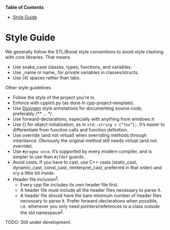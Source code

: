 <!-- START doctoc generated TOC please keep comment here to allow auto update -->
<!-- DON'T EDIT THIS SECTION, INSTEAD RE-RUN doctoc TO UPDATE -->
**Table of Contents**

- [Style Guide](#style-guide)

<!-- END doctoc generated TOC please keep comment here to allow auto update -->

# Style Guide

We generally follow the STL/Boost style conventions to avoid style clashing with core libraries. That means

- Use snake_case classes, types, functions, and variables.
- Use \_name or name\_ for private variables in classes/structs.
- Use (4) spaces rather than tabs.

Other style guidelines

- Follow the style of the project you’re in.
- Enforce with cpplint.py (as done in cpp-project-template).
- Use [Doxygen](http://www.stack.nl/~dimitri/doxygen/) style annotations for documenting source code, preferably /** … */
- Use forward-declarations, especially with anything from windows.h
- Use {} for object initialization, as in `std::string s {“foo”};`. It’s easier to differentiate from function calls and function definition.
- Use override (and not virtual) when overriding methods through inheritance. Obviously the original method still needs virtual (and not override).
- Use `#pragma once`. It’s supported by every modern compiler, and is simpler to use than `#ifdef` guards.
- Avoid casts. If you have to cast, use C++ casts (static_cast, dynamic_cast, const_cast, reinterpret_cast, preferred in that order) and cry a little bit inside.
- Header file inclusion<sup>[1](http://gamesfromwithin.com/physical-structure-and-c-part-1-a-first-look)</sup>:
  - Every cpp file includes its own header file first.
  - A header file must include all the header files necessary to parse it.
  - A header file should have the bare minimum number of header files necessary to parse it. Prefer forward-declarations when possible, i.e. whenever you only need pointers/references to a class outside the std namespace<sup>[2](https://groups.google.com/forum/#!topic/comp.lang.c++.moderated/XBKFjGNquDM)</sup>.

TODO: Still under development.
